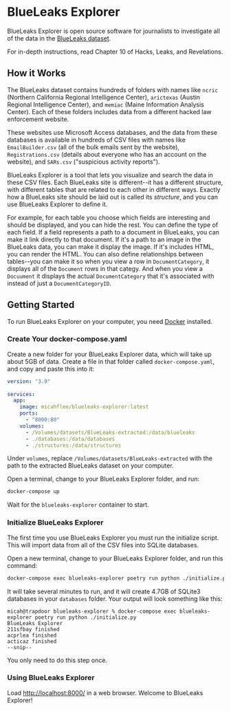 # BlueLeaks Explorer

BlueLeaks Explorer is open source software for journalists to investigate all of the data in the [BlueLeaks dataset](https://ddosecrets.com/wiki/BlueLeaks).

For in-depth instructions, read Chapter 10 of Hacks, Leaks, and Revelations.

## How it Works

The BlueLeaks dataset contains hundreds of folders with names like `ncric` (Northern California Regional Intelligence Center), `arictexas` (Austin Regional Intelligence Center), and `memiac` (Maine Information Analysis Center). Each of these folders includes data from a different hacked law enforcement website.

These websites use Microsoft Access databases, and the data from these databases is available in hundreds of CSV files with names like `EmailBuilder.csv` (all of the bulk emails sent by the website), `Registrations.csv` (details about everyone who has an account on the website), and `SARs.csv` ("suspicious activity reports").

BlueLeaks Explorer is a tool that lets you visualize and search the data in these CSV files. Each BlueLeaks site is different--it has a different structure, with different tables that are related to each other in different ways. Exactly how a BlueLeaks site should be laid out is called its _structure_, and you can use BlueLeaks Explorer to define it.

For example, for each table you choose which fields are interesting and should be displayed, and you can hide the rest. You can define the type of each field. If a field represents a path to a document in BlueLeaks, you can make it link directly to that document. If it's a path to an image in the BlueLeaks data, you can make it display the image. If it's includes HTML, you can render the HTML. You can also define relationships between tables--you can make it so when you view a row in `DocumentCategory`, it displays all of the `Document` rows in that categy. And when you view a `Docuument` it displays the actual `DocumentCategory` that it's associated with instead of just a `DocumentCategoryID`.

## Getting Started

To run BlueLeaks Explorer on your computer, you need [Docker](https://www.docker.com/products/docker-desktop/) installed.

### Create Your docker-compose.yaml

Create a new folder for your BlueLeaks Explorer data, which will take up about 5GB of data. Create a file in that folder called `docker-compose.yaml`, and copy and paste this into it:

```yaml
version: "3.9"
    
services:
  app:
    image: micahflee/blueleaks-explorer:latest
    ports:
      - "8000:80"
    volumes:
      - /Volumes/datasets/BlueLeaks-extracted:/data/blueleaks
      - ./databases:/data/databases
      - ./structures:/data/structures
```

Under `volumes`, replace `/Volumes/datasets/BlueLeaks-extracted` with the path to the extracted BlueLeaks dataset on your computer.

Open a terminal, change to your BlueLeaks Explorer folder, and run:

```sh
docker-compose up
```

Wait for the `blueleaks-explorer` container to start.

### Initialize BlueLeaks Explorer

The first time you use BlueLeaks Explorer you must run the initialize script. This will import data from all of the CSV files into SQLite databases.

Open a new terminal, change to your BlueLeaks Explorer folder, and run this command:

```sh
docker-compose exec blueleaks-explorer poetry run python ./initialize.py
```

It will take several minutes to run, and it will create 4.7GB of SQLite3 databases in your `databases` folder. Your output will look something like this:

```
micah@trapdoor blueleaks-explorer % docker-compose exec blueleaks-explorer poetry run python ./initialize.py
BlueLeaks Explorer
211sfbay finished
acprlea finished
acticaz finished
--snip--
```

You only need to do this step once.

### Using BlueLeaks Explorer

Load [http://localhost:8000/](http://localhost:8000/) in a web browser. Welcome to BlueLeaks Explorer!